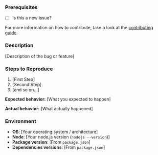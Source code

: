 ### Prerequisites

* [ ] Is this a new issue?

For more information on how to contribute, take a look at the  [contributing guide](./CONTRIBUTING.md).

### Description

[Description of the bug or feature]

### Steps to Reproduce

1. [First Step]
2. [Second Step]
3. [and so on...]

**Expected behavior:** [What you expected to happen]

**Actual behavior:** [What actually happened]

### Environment

- **OS**: [Your operating system / architecture]
- **Node**: [Your node.js version (`nodejs --version`)]
- **Package version**: [From `package.json`]
- **Dependencies versions**: [From `package.json`]
